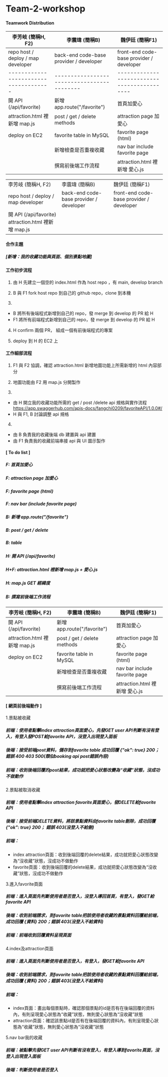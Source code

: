 # Team-2-workshop

#### Teamwork Distribution
| 李芳岐 (簡稱H, F2)                    | 李震瑋 (簡稱B)                            | 魏伊廷 (簡稱F1)                             |
|-------------------------------------|------------------------------------------|-------------------------------------------|
| repo host / deploy / map developer  | back-end code-base provider / developer  | front-end code-base provider / developer  |
|-------------------------------------|------------------------------------------|-------------------------------------------|
| 開 API (/api/favorite)<br>          | 新增 app.route("/favorite")<br>           | 首頁加愛心<br>                              |
| attraction.html 裡新增 map.js<br>    | post / get / delete methods<br>          | attraction page 加愛心<br>                 |
| deploy on EC2<br>                   | favorite table in MySQL<br>              | favorite page (html)<br>                  |
| <br>                                | 新增檢查是否重複收藏<br>                    | nav bar include favorite page<br>         |
| <br>                                | 撰寫前後端工作流程<br>                      | attraction.html 裡新增 愛心.js              |


<table>
  <tr>
    <td>李芳岐 (簡稱H, F2)</td>
    <td>李震瑋 (簡稱B) </td>
    <td>魏伊廷 (簡稱F1)  </td>
  </tr>
  <tr>
    <td>repo host / deploy / map developer</td>
    <td>back-end code-base provider / developer </td>
    <td>front-end code-base provider / developer </td>
  </tr>
  <tr>
    <td>開 API (/api/favorite)<br>
      attraction.html 裡新增 map.js<br></td>
</table>


#### 合作主題
##### [新增：我的收藏功能與頁面、個別景點地圖]


#### 工作初步流程

1. 由 H 先建立一個空的 index.html 作為 host repo ，有 main, develop branch

2. B 與 F1 fork host repo 到自己的 github repo，clone 到本機

3.
 - B 將所有後端程式新增到自己的 repo，發 merge 到 develop 的 PR 給 H
 - F1 將所有前端程式新增到自己的 repo，發 merge 到 develop 的 PR 給 H

4. H confirm 兩個 PR， 組成一個有前後端程式的專案

5. deploy 到 H 的 EC2 上	


#### 工作細部流程

1. F1 與 F2 協調，確認 attraction.html 新增地圖功能上所需新增的 html 內容部分

2. 地圖功能由 F2 用 map.js 分開製作

3.
 - 由 H 開立我的收藏功能所需的 get / post /delete api 規格與實作流程  https://app.swaggerhub.com/apis-docs/fangchi0209/favoriteAPI/1.0.0#/
 - H 與 F1, B 討論調整 api 規格

4.
 - 由 B 負責我的收藏後端 db 建置與 api 建置
 - 由 F1 負責我的收藏前端串接 api 與 UI 圖示製作


#### [ To do list ]
##### F: 首頁加愛心
##### F: attraction page 加愛心
##### F: favorite page (html)
##### F: nav bar (include favorite page)
##### B: 新增 app.route("/favorite")
##### B: post / get / delete
##### B: table
##### H: 開 API (/api/favorite)
##### H+F: attraction.html 裡新增 map.js + 愛心.js
##### H: map.js GET 經緯度
##### B: 撰寫前後端工作流程

| 李芳岐 (簡稱H, F2)                  | 李震瑋 (簡稱B)                     | 魏伊廷 (簡稱F1)                     |
|-----------------------------------|-----------------------------------|-----------------------------------|
| 開 API (/api/favorite)<br>        | 新增 app.route("/favorite")<br>    | 首頁加愛心<br>                      |
| attraction.html 裡新增 map.js<br>  | post / get / delete methods<br>   | attraction page 加愛心<br>         |
| deploy on EC2<br>                 | favorite table in MySQL<br>       | favorite page (html)<br>          |
| <br>                              | 新增檢查是否重複收藏<br>             | nav bar include favorite page<br> |
| <br>                              | 撰寫前後端工作流程<br>               | attraction.html 裡新增 愛心.js      |


#### [ 網頁前後端動作 ]

1.景點被收藏
##### 前端：使用者點擊index attraction頁面愛心，先發GET user API判斷有沒有登入，有登入發POST給favorite API，沒登入出現登入面板
##### 後端：接受前端post資料，儲存到favorite table 成功回覆 {"ok": true} 200； 錯誤 400 403 500(類似booking api post錯誤內容)
##### 前端：收到後端回覆的post結果，成功就把愛心狀態改變為“收藏”狀態，沒成功不做動作

2.景點被取消收藏
##### 前端：使用者點擊index attraction favorite頁面愛心，發DELETE給favorite API
##### 後端：接受前端DELETE資料，將該景點資料由favorite table刪除，成功回覆 {"ok": true} 200； 錯誤 403(沒登入不給刪)
##### 前端：
 * index attraction頁面：收到後端回覆的delete結果，成功就把愛心狀態改變為“沒收藏”狀態，沒成功不做動作
 * favorite頁面：收到後端回覆的delete結果，成功就把愛心狀態改變為“沒收藏”狀態，沒成功不做動作

3.進入favorite頁面
##### 前端：進入頁面先判斷使用者是否登入，沒登入導回首頁，有登入，發GET給favorite API
##### 後端：收到前端請求，到favorite table把該使用者收藏的景點資料回覆給前端，成功回覆 {資料} 200；錯誤 403(沒登入不給資料)
##### 前端：前端收到回覆資料呈現頁面

4.index及attraction頁面
##### 前端：進入頁面先判斷使用者是否登入，有登入，發GET給favorite API
##### 後端：收到前端請求，到favorite table把該使用者收藏的景點資料回覆給前端，成功回覆 {資料} 200；錯誤 403(沒登入不給資料)
##### 前端：
 * index頁面：畫出每個景點時，確認那個景點的id是否有在後端回覆的資料內，有則呈現愛心狀態為“收藏”狀態，無則愛心狀態為“沒收藏”狀態
 * attraction頁面：確認該景點id是否有在後端回覆的資料內，有則呈現愛心狀態為“收藏”狀態，無則愛心狀態為“沒收藏”狀態

5.nav bar我的收藏
##### 前端：被點擊先發GET user API判斷有沒有登入，有登入導到favorite頁面，沒登入出現登入面板
##### 後端：判斷使用者是否登入



